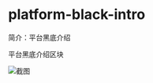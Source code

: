 # platform-black-intro

简介：平台黑底介绍

平台黑底介绍区块

![截图](https://img.alicdn.com/tfs/TB1aoVuq_tYBeNjy1XdXXXXyVXa-2008-1228.png)
